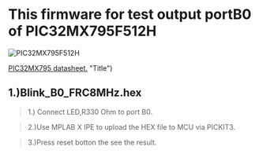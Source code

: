 # **This firmware for test output portB0 of PIC32MX795F512H**

![PIC32MX795F512H](https://www.microchip.com/_images/products/medium/3bbb2704c69c03b8724795f28aace466.png)

 
[PIC32MX795 datasheet.](https://www.mouser.com/datasheet/2/268/60001156J-1315355.pdf/) "Title")
## __1.)Blink_B0_FRC8MHz.hex__

 > 1.) Connect LED,R330 Ohm to port B0.  

 > 2.)Use MPLAB X IPE to upload the HEX file to MCU via PICKIT3.  

 > 3.)Press reset botton the see the result.  


